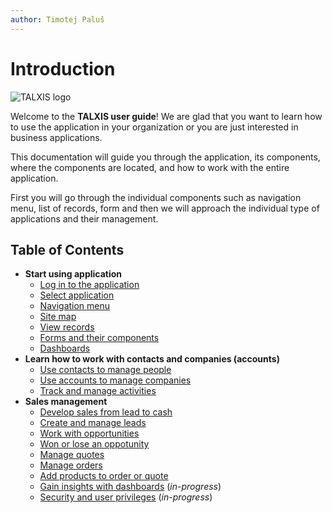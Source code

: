 ```yaml
---
author: Timotej Paluš
---
```


# Introduction

![TALXIS logo](/.attachments/ModelDrivenAppUserGuide/logo_with_borders.png)

Welcome to the **TALXIS user guide**! We are glad that you want to learn how to use the application in your organization or you are just interested in business applications. 

This documentation will guide you through the application, its components, where the components are located, and how to work with the entire application. 

First you will go through the individual components such as navigation menu, list of records, form and then we will approach the individual type of applications and their management. 
## Table of Contents
- **Start using application**
    - [Log in to the application](/en/user-guide/model-driven-apps/basic-app-elements/login-to-app/)
    - [Select application](/en/user-guide/model-driven-apps/basic-app-elements/select-application/)
    - [Navigation menu](/en/user-guide/model-driven-apps/basic-app-elements/navigation-menu/)
    - [Site map](/en/user-guide/model-driven-apps/basic-app-elements/sitemap/)
    - [View records](/en/user-guide/model-driven-apps/basic-app-elements/views/)
    - [Forms and their components](/en/user-guide/model-driven-apps/basic-app-elements/forms/)
    - [Dashboards](/en/user-guide/model-driven-apps/basic-app-elements/dashboards/)
- **Learn how to work with contacts and companies (accounts)**
    - [Use contacts to manage people](/en/user-guide/model-driven-apps/business-process/contact-management/use-contacts)
    - [Use accounts to manage companies](/en/user-guide/model-driven-apps/business-process/contact-management/use-contacts)
    - [Track and manage activities](/en/user-guide/model-driven-apps/business-process/contact-management/track-and-manage-activities)
- **Sales management**
    - [Develop sales from lead to cash](/en/user-guide/model-driven-apps/business-process/sales/develop-sales-from-lead-to-cash/)
    - [Create and manage leads](/en/user-guide/model-driven-apps/business-process/sales/create-and-manage-lead/)
    - [Work with opportunities](/en/user-guide/model-driven-apps/business-process/sales/create-or-edit-opportunity/)
    - [Won or lose an oppotunity](/en/user-guide/model-driven-apps/business-process/sales/close-opportunity/)
    - [Manage quotes](/en/user-guide/model-driven-apps/business-process/sales/create-and-manage-quote/)
    - [Manage orders](/en/user-guide/model-driven-apps/business-process/sales/create-and-manage-order/)
    - [Add products to order or quote](/en/user-guide/model-driven-apps/business-process/sales/add-products-to-quote-order/)
    - [Gain insights with dashboards](/en/user-guide/model-driven-apps/business-process/sales/gain-insights-with-dashboards/) (_in-progress_)
    - [Security and user privileges](/en/user-guide/model-driven-apps/business-process/sales/security-roles/) (_in-progress_)

